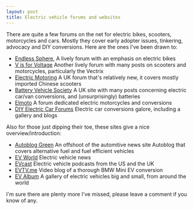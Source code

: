 ```yaml
---
layout: post
title: Electric vehicle forums and websites
---
```


There are quite a few forums on the net for electric bikes, scooters,
motorcycles and cars. Mostly they cover early adopter issues, tinkering,
advocacy and DIY conversions. Here are the ones I've been drawn to:

-   [Endless Sphere](http://endless-sphere.com/forums/index.php), A
    lively forum with an emphasis on electric bikes
-   [V is for Voltage](http://visforvoltage.org/) Another lively forum
    with many posts on scooters and motorcycles, particularly the
    Vectrix
-   [Electric Motoring](http://electricmotoring.forumup.co.uk/) A UK
    forum that's relatively new, it covers mostly imported Chinese
    scooters
-   [Battery Vehicle
    Society](http://www.batteryvehiclesociety.org.uk/forums/) A UK site
    with many posts concerning electric car/van conversions, and
    (unsurprisingly) batteries
-   [Elmoto](http://www.elmoto.net/) A forum dedicated electric
    motorcycles and conversions
-   [DIY Electric Car Forums](http://www.diyelectriccar.com/) Electric
    car conversions galore, including a gallery and blogs

Also for those just dipping their toe, these sites give a nice
overview/introduction:

-   [Autoblog Green](http://green.autoblog.com/) An offshoot of the
    automitive news site Autoblog that covers alternative fuel and fuel
    efficient vehicles
-   [EV World](http://www.evworld.com/) Electric vehicle news
-   [EVcast](http://www.evcast.com) Electric vehicle podcasts from the
    US and the UK
-   [EVTV.me](http://web.me.com/mjrickard/) Video blog of a thorough BMW
    Mini EV conversion
-   [EV Album](http://www.evalbum.com/) A gallery of electric vehicles
    big and small, from around the world

I'm sure there are plenty more I've missed, please leave a comment if
you know of any.
